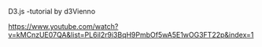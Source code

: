 D3.js -tutorial by d3Vienno

https://www.youtube.com/watch?v=kMCnzUE07QA&list=PL6il2r9i3BqH9PmbOf5wA5E1wOG3FT22p&index=1

